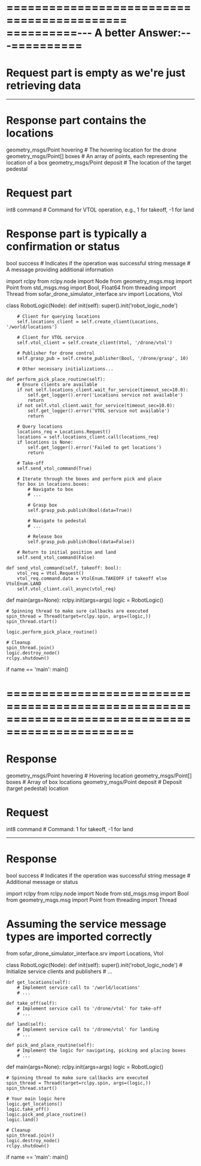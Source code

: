 ===========================================
==========--- A better Answer:---==========
===========================================

# Request part is empty as we're just retrieving data
---

# Response part contains the locations
geometry_msgs/Point hovering   # The hovering location for the drone
geometry_msgs/Point[] boxes    # An array of points, each representing the location of a box
geometry_msgs/Point deposit    # The location of the target pedestal







# Request part
int8 command  # Command for VTOL operation, e.g., 1 for takeoff, -1 for land

# Response part is typically a confirmation or status
bool success  # Indicates if the operation was successful
string message  # A message providing additional information











import rclpy
from rclpy.node import Node
from geometry_msgs.msg import Point
from std_msgs.msg import Bool, Float64
from threading import Thread
from sofar_drone_simulator_interface.srv import Locations, Vtol

class RobotLogic(Node):
    def init(self):
        super().init('robot_logic_node')

        # Client for querying locations
        self.locations_client = self.create_client(Locations, '/world/locations')

        # Client for VTOL service
        self.vtol_client = self.create_client(Vtol, '/drone/vtol')

        # Publisher for drone control
        self.grasp_pub = self.create_publisher(Bool, '/drone/grasp', 10)

        # Other necessary initializations...

    def perform_pick_place_routine(self):
        # Ensure clients are available
        if not self.locations_client.wait_for_service(timeout_sec=10.0):
            self.get_logger().error('Locations service not available')
            return
        if not self.vtol_client.wait_for_service(timeout_sec=10.0):
            self.get_logger().error('VTOL service not available')
            return

        # Query locations
        locations_req = Locations.Request()
        locations = self.locations_client.call(locations_req)
        if locations is None:
            self.get_logger().error('Failed to get locations')
            return

        # Take-off
        self.send_vtol_command(True)

        # Iterate through the boxes and perform pick and place
        for box in locations.boxes:
            # Navigate to box
            # ...

            # Grasp box
            self.grasp_pub.publish(Bool(data=True))

            # Navigate to pedestal
            # ...

            # Release box
            self.grasp_pub.publish(Bool(data=False))

        # Return to initial position and land
        self.send_vtol_command(False)

    def send_vtol_command(self, takeoff: bool):
        vtol_req = Vtol.Request()
        vtol_req.command.data = VtolEnum.TAKEOFF if takeoff else VtolEnum.LAND
        self.vtol_client.call_async(vtol_req)

def main(args=None):
    rclpy.init(args=args)
    logic = RobotLogic()

    # Spinning thread to make sure callbacks are executed
    spin_thread = Thread(target=rclpy.spin, args=(logic,))
    spin_thread.start()

    logic.perform_pick_place_routine()

    # Cleanup
    spin_thread.join()
    logic.destroy_node()
    rclpy.shutdown()

if name == 'main':
    main()








================================================================================================
================================================================================================





























# Response
geometry_msgs/Point hovering   # Hovering location
geometry_msgs/Point[] boxes    # Array of box locations
geometry_msgs/Point deposit    # Deposit (target pedestal) location



# Request
int8 command  # Command: 1 for takeoff, -1 for land

---
# Response
bool success  # Indicates if the operation was successful
string message # Additional message or status








import rclpy
from rclpy.node import Node
from std_msgs.msg import Bool
from geometry_msgs.msg import Point
from threading import Thread

# Assuming the service message types are imported correctly
from sofar_drone_simulator_interface.srv import Locations, Vtol

class RobotLogic(Node):
    def init(self):
        super().init('robot_logic_node')
        # Initialize service clients and publishers
        # ...

    def get_locations(self):
        # Implement service call to '/world/locations'
        # ...

    def take_off(self):
        # Implement service call to '/drone/vtol' for take-off
        # ...

    def land(self):
        # Implement service call to '/drone/vtol' for landing
        # ...

    def pick_and_place_routine(self):
        # Implement the logic for navigating, picking and placing boxes
        # ...

def main(args=None):
    rclpy.init(args=args)
    logic = RobotLogic()
    
    # Spinning thread to make sure callbacks are executed
    spin_thread = Thread(target=rclpy.spin, args=(logic,))
    spin_thread.start()

    # Your main logic here
    logic.get_locations()
    logic.take_off()
    logic.pick_and_place_routine()
    logic.land()

    # Cleanup
    spin_thread.join()
    logic.destroy_node()
    rclpy.shutdown()

if name == 'main':
    main()
